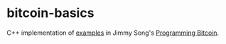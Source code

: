 # bitcoin-basics

C++ implementation of [examples](https://github.com/jimmysong/programmingbitcoin) in Jimmy Song's [Programming Bitcoin](https://www.oreilly.com/library/view/programming-bitcoin/9781492031482/).
